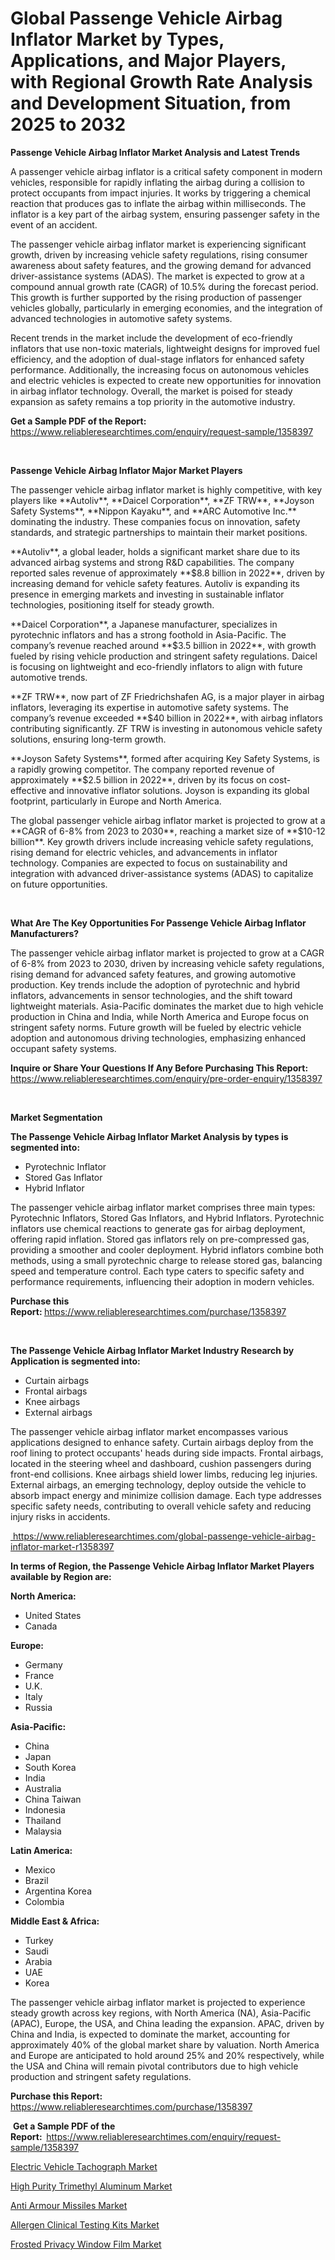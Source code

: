 <p><h1>Global Passenge Vehicle Airbag Inflator Market by Types, Applications, and Major Players, with Regional Growth Rate Analysis and Development Situation, from 2025 to 2032</h1></p><p><strong>Passenge Vehicle Airbag Inflator Market Analysis and Latest Trends</strong></p>
<p><p>A passenger vehicle airbag inflator is a critical safety component in modern vehicles, responsible for rapidly inflating the airbag during a collision to protect occupants from impact injuries. It works by triggering a chemical reaction that produces gas to inflate the airbag within milliseconds. The inflator is a key part of the airbag system, ensuring passenger safety in the event of an accident.</p><p>The passenger vehicle airbag inflator market is experiencing significant growth, driven by increasing vehicle safety regulations, rising consumer awareness about safety features, and the growing demand for advanced driver-assistance systems (ADAS). The market is expected to grow at a compound annual growth rate (CAGR) of 10.5% during the forecast period. This growth is further supported by the rising production of passenger vehicles globally, particularly in emerging economies, and the integration of advanced technologies in automotive safety systems.</p><p>Recent trends in the market include the development of eco-friendly inflators that use non-toxic materials, lightweight designs for improved fuel efficiency, and the adoption of dual-stage inflators for enhanced safety performance. Additionally, the increasing focus on autonomous vehicles and electric vehicles is expected to create new opportunities for innovation in airbag inflator technology. Overall, the market is poised for steady expansion as safety remains a top priority in the automotive industry.</p></p>
<p><strong>Get a Sample PDF of the Report:&nbsp;</strong> <a href="https://www.reliableresearchtimes.com/enquiry/request-sample/1358397?utm_campaign=2035&utm_medium=2&utm_source=Github&utm_content=ia&utm_term=23012025&utm_id=passenge-vehicle-airbag-inflator">https://www.reliableresearchtimes.com/enquiry/request-sample/1358397</a></p>
<p>&nbsp;</p>
<p><strong>Passenge Vehicle Airbag Inflator Major Market Players</strong></p>
<p><p>The passenger vehicle airbag inflator market is highly competitive, with key players like **Autoliv**, **Daicel Corporation**, **ZF TRW**, **Joyson Safety Systems**, **Nippon Kayaku**, and **ARC Automotive Inc.** dominating the industry. These companies focus on innovation, safety standards, and strategic partnerships to maintain their market positions.</p><p>**Autoliv**, a global leader, holds a significant market share due to its advanced airbag systems and strong R&D capabilities. The company reported sales revenue of approximately **$8.8 billion in 2022**, driven by increasing demand for vehicle safety features. Autoliv is expanding its presence in emerging markets and investing in sustainable inflator technologies, positioning itself for steady growth.</p><p>**Daicel Corporation**, a Japanese manufacturer, specializes in pyrotechnic inflators and has a strong foothold in Asia-Pacific. The company’s revenue reached around **$3.5 billion in 2022**, with growth fueled by rising vehicle production and stringent safety regulations. Daicel is focusing on lightweight and eco-friendly inflators to align with future automotive trends.</p><p>**ZF TRW**, now part of ZF Friedrichshafen AG, is a major player in airbag inflators, leveraging its expertise in automotive safety systems. The company’s revenue exceeded **$40 billion in 2022**, with airbag inflators contributing significantly. ZF TRW is investing in autonomous vehicle safety solutions, ensuring long-term growth.</p><p>**Joyson Safety Systems**, formed after acquiring Key Safety Systems, is a rapidly growing competitor. The company reported revenue of approximately **$2.5 billion in 2022**, driven by its focus on cost-effective and innovative inflator solutions. Joyson is expanding its global footprint, particularly in Europe and North America.</p><p>The global passenger vehicle airbag inflator market is projected to grow at a **CAGR of 6-8% from 2023 to 2030**, reaching a market size of **$10-12 billion**. Key growth drivers include increasing vehicle safety regulations, rising demand for electric vehicles, and advancements in inflator technology. Companies are expected to focus on sustainability and integration with advanced driver-assistance systems (ADAS) to capitalize on future opportunities.</p></p>
<p>&nbsp;</p>
<p><strong>What Are The Key Opportunities For Passenge Vehicle Airbag Inflator Manufacturers?</strong></p>
<p><p>The passenger vehicle airbag inflator market is projected to grow at a CAGR of 6-8% from 2023 to 2030, driven by increasing vehicle safety regulations, rising demand for advanced safety features, and growing automotive production. Key trends include the adoption of pyrotechnic and hybrid inflators, advancements in sensor technologies, and the shift toward lightweight materials. Asia-Pacific dominates the market due to high vehicle production in China and India, while North America and Europe focus on stringent safety norms. Future growth will be fueled by electric vehicle adoption and autonomous driving technologies, emphasizing enhanced occupant safety systems.</p></p>
<p><strong>Inquire or Share Your Questions If Any Before Purchasing This Report:</strong> <a href="https://www.reliableresearchtimes.com/enquiry/pre-order-enquiry/1358397?utm_campaign=2035&utm_medium=2&utm_source=Github&utm_content=ia&utm_term=23012025&utm_id=passenge-vehicle-airbag-inflator">https://www.reliableresearchtimes.com/enquiry/pre-order-enquiry/1358397</a></p>
<p>&nbsp;</p>
<p><strong>Market Segmentation</strong></p>
<p><strong>The Passenge Vehicle Airbag Inflator Market Analysis by types is segmented into:</strong></p>
<p><ul><li>Pyrotechnic Inflator</li><li>Stored Gas Inflator</li><li>Hybrid Inflator</li></ul></p>
<p><p>The passenger vehicle airbag inflator market comprises three main types: Pyrotechnic Inflators, Stored Gas Inflators, and Hybrid Inflators. Pyrotechnic inflators use chemical reactions to generate gas for airbag deployment, offering rapid inflation. Stored gas inflators rely on pre-compressed gas, providing a smoother and cooler deployment. Hybrid inflators combine both methods, using a small pyrotechnic charge to release stored gas, balancing speed and temperature control. Each type caters to specific safety and performance requirements, influencing their adoption in modern vehicles.</p></p>
<p><strong>Purchase this Report:&nbsp;</strong><a href="https://www.reliableresearchtimes.com/purchase/1358397?utm_campaign=2035&utm_medium=2&utm_source=Github&utm_content=ia&utm_term=23012025&utm_id=passenge-vehicle-airbag-inflator">https://www.reliableresearchtimes.com/purchase/1358397</a></p>
<p>&nbsp;</p>
<p><strong>The Passenge Vehicle Airbag Inflator Market Industry Research by Application is segmented into:</strong></p>
<p><ul><li>Curtain airbags</li><li>Frontal airbags</li><li>Knee airbags</li><li>External airbags</li></ul></p>
<p><p>The passenger vehicle airbag inflator market encompasses various applications designed to enhance safety. Curtain airbags deploy from the roof lining to protect occupants' heads during side impacts. Frontal airbags, located in the steering wheel and dashboard, cushion passengers during front-end collisions. Knee airbags shield lower limbs, reducing leg injuries. External airbags, an emerging technology, deploy outside the vehicle to absorb impact energy and minimize collision damage. Each type addresses specific safety needs, contributing to overall vehicle safety and reducing injury risks in accidents.</p></p>
<p><a href="https://www.reliableresearchtimes.com/global-passenge-vehicle-airbag-inflator-market-r1358397?utm_campaign=2035&utm_medium=2&utm_source=Github&utm_content=ia&utm_term=23012025&utm_id=passenge-vehicle-airbag-inflator">&nbsp;https://www.reliableresearchtimes.com/global-passenge-vehicle-airbag-inflator-market-r1358397</a></p>
<p><strong>In terms of Region, the Passenge Vehicle Airbag Inflator Market Players available by Region are:</strong></p>
<p>
    <p> <strong> North America: </strong>
        <ul>
            <li>United States</li>
            <li>Canada</li>
        </ul>
        </p> 
    <p> <strong> Europe: </strong>
        <ul>
            <li>Germany</li>
            <li>France</li>
            <li>U.K.</li>
            <li>Italy</li>
            <li>Russia</li>
        </ul>
        </p> 
    <p> <strong> Asia-Pacific: </strong>
        <ul>
            <li>China</li>
            <li>Japan</li>
            <li>South Korea</li>
            <li>India</li>
            <li>Australia</li>
            <li>China Taiwan</li>
            <li>Indonesia</li>
            <li>Thailand</li>
            <li>Malaysia</li>
        </ul>
        </p> 
    <p> <strong> Latin America: </strong>
        <ul>
            <li>Mexico</li>
            <li>Brazil</li>
            <li>Argentina Korea</li>
            <li>Colombia</li>
        </ul>
        </p> 
    <p> <strong> Middle East & Africa: </strong>
        <ul>
            <li>Turkey</li>
            <li>Saudi</li>
            <li>Arabia</li>
            <li>UAE</li>
            <li>Korea</li>
        </ul>
    </p>
    </p>
<p><p>The passenger vehicle airbag inflator market is projected to experience steady growth across key regions, with North America (NA), Asia-Pacific (APAC), Europe, the USA, and China leading the expansion. APAC, driven by China and India, is expected to dominate the market, accounting for approximately 40% of the global market share by valuation. North America and Europe are anticipated to hold around 25% and 20% respectively, while the USA and China will remain pivotal contributors due to high vehicle production and stringent safety regulations.</p></p>
<p><strong>Purchase this Report: </strong><a href="https://www.reliableresearchtimes.com/purchase/1358397?utm_campaign=2035&utm_medium=2&utm_source=Github&utm_content=ia&utm_term=23012025&utm_id=passenge-vehicle-airbag-inflator">https://www.reliableresearchtimes.com/purchase/1358397</a></p>
<p>&nbsp;<strong>Get a Sample PDF of the Report:&nbsp;&nbsp;</strong><a href="https://www.reliableresearchtimes.com/enquiry/request-sample/1358397?utm_campaign=2035&utm_medium=2&utm_source=Github&utm_content=ia&utm_term=23012025&utm_id=passenge-vehicle-airbag-inflator">https://www.reliableresearchtimes.com/enquiry/request-sample/1358397</a></p>
<p><strong></strong></p>
<p><p><a href="https://github.com/JakirUddin511/Market-Research-Report-List-1/blob/main/electric-vehicle-tachograph-market.md?utm_campaign=2035&utm_medium=2&utm_source=Github&utm_content=ia&utm_term=23012025&utm_id=passenge-vehicle-airbag-inflator">Electric Vehicle Tachograph Market</a></p><p><a href="https://www.linkedin.com/pulse/global-high-purity-trimethyl-aluminum-market-analysis-report-nwnjf?utm_campaign=2035&utm_medium=2&utm_source=Github&utm_content=ia&utm_term=23012025&utm_id=passenge-vehicle-airbag-inflator">High Purity Trimethyl Aluminum Market</a></p><p><a href="https://www.linkedin.com/pulse/anti-armour-missiles-market-size-share-analysis-for2025-h9rif?utm_campaign=2035&utm_medium=2&utm_source=Github&utm_content=ia&utm_term=23012025&utm_id=passenge-vehicle-airbag-inflator">Anti Armour Missiles Market</a></p><p><a href="https://www.linkedin.com/pulse/allergen-clinical-testing-kits-market-report-projected-108-p8sqe?utm_campaign=2035&utm_medium=2&utm_source=Github&utm_content=ia&utm_term=23012025&utm_id=passenge-vehicle-airbag-inflator">Allergen Clinical Testing Kits Market</a></p><p><a href="https://www.linkedin.com/pulse/regulatory-landscape-its-influence-global-frosted-privacy-ts50c?utm_campaign=2035&utm_medium=2&utm_source=Github&utm_content=ia&utm_term=23012025&utm_id=passenge-vehicle-airbag-inflator">Frosted Privacy Window Film Market</a></p></p>